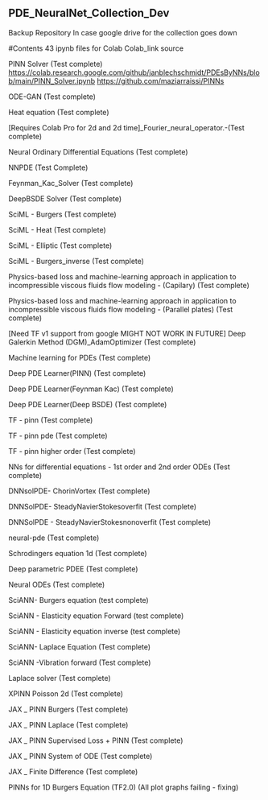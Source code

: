 ## PDE_NeuralNet_Collection_Dev
Backup Repository In case google drive for the collection goes down

#Contents
43 ipynb files for Colab
Colab_link source

PINN Solver (Test complete)
https://colab.research.google.com/github/janblechschmidt/PDEsByNNs/blob/main/PINN_Solver.ipynb	https://github.com/maziarraissi/PINNs

ODE-GAN (Test complete)

Heat equation (Test complete)

[Requires Colab Pro for 2d and 2d time]_Fourier_neural_operator.-(Test complete)

Neural Ordinary Differential Equations (Test complete)

NNPDE (Test Complete)

Feynman_Kac_Solver (Test complete)

DeepBSDE Solver (Test complete)

SciML - Burgers (Test complete)

SciML - Heat (Test complete)

SciML - Elliptic (Test complete)

SciML - Burgers_inverse (Test complete)

Physics-based loss and machine-learning approach in application to incompressible viscous fluids flow modeling - (Capilary) (Test complete)

Physics-based loss and machine-learning approach in application to incompressible viscous fluids flow modeling - (Parallel plates) (Test complete)

[Need TF v1 support from google MIGHT NOT WORK IN FUTURE] Deep Galerkin Method (DGM)_AdamOptimizer (Test complete)

Machine learning for PDEs (Test complete)

Deep PDE Learner(PINN) (Test complete)

Deep PDE Learner(Feynman Kac) (Test complete)

Deep PDE Learner(Deep BSDE) (Test complete)

TF - pinn (Test complete)

TF -  pinn pde (Test complete)

TF - pinn higher order (Test complete)

NNs for differential equations - 1st order and 2nd order ODEs (Test complete)

DNNsolPDE- ChorinVortex (Test complete)

DNNSolPDE- SteadyNavierStokesoverfit (Test complete)

DNNSolPDE - SteadyNavierStokesnonoverfit (Test complete)

neural-pde (Test complete)

Schrodingers equation 1d (Test complete)

Deep parametric PDEE (Test complete)

Neural ODEs (Test complete)

SciANN- Burgers equation (test complete)

SciANN - Elasticity equation Forward (test complete)

SciANN - Elasticity equation inverse (test complete)

SciANN- Laplace Equation (Test complete) 

SciANN -Vibration forward (Test complete)

Laplace solver (Test complete)

XPINN Poisson 2d (Test complete)

JAX _ PINN Burgers (Test complete)

JAX _ PINN Laplace (Test complete)

JAX _ PINN Supervised Loss + PINN (Test complete)

JAX _ PINN System of ODE (Test complete)

JAX _ Finite Difference (Test complete)

PINNs for 1D Burgers Equation (TF2.0) (All plot graphs failing - fixing)
